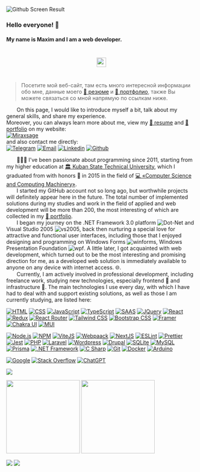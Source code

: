 
![Github Screen Result](https://github.com/miraxsage/miraxsage/assets/98733648/907d0a28-4729-4511-a4ac-8173c8fa928a)
### Hello everyone! 👋
#### My name is Maxim and I am a web developer.

<div align="center" style="margin: 40px 0">
   <a href="https://github.com/romankh3/github-profile-views-counter">
       <img height="25px" src="https://komarev.com/ghpvc/?username=miraxsage&color=7951c8">
   </a>
</div>

>Посетите мой веб-сайт, там есть много интересной информации обо мне, данные моего <a target="_blank" href="miraxsage.ru">📝 резюме</a> и <a target="_blank" href="miraxsage.ru">💼 портфолио</a>, также Вы можете связаться со мной напрямую по ссылкам ниже.


&nbsp;&nbsp;&nbsp;&nbsp;&nbsp;&nbsp;&nbsp;On this page, I would like to introduce myself a bit, talk about my general skills, and share my experience.<br/>
Moreover, you can always learn more about me, view my <a target="_blank" href="miraxsage.ru">📝 resume</a> and <a target="_blank" href="miraxsage.ru">💼 portfolio</a> on my website:<br/>
<a target="_blank" href="miraxsage.ru"><img alt="Miraxsage" src="https://github.com/miraxsage/miraxsage/assets/98733648/b19b3178-4062-4480-bd7d-c7f81e773e60"></a><br/>
and also contact me directly:<br/>
<a target="_blank" href="https://t.me/miraxsage"><img alt="Telegram" src="https://img.shields.io/badge/Telegram-2CA5E0?style=for-the-badge&logo=telegram&logoColor=white"></a>
<a target="_blank" href="mailto:manin.maxim@mail.ru"><img alt="Email" src="https://img.shields.io/badge/email-015aff?style=for-the-badge&logo=mail.ru&logoColor=ff9a00"></a>
<a target="_blank" href="https://www.linkedin.com/in/manin-maxim-ba74a6221/"><img alt="Linkedin" src="https://img.shields.io/badge/LinkedIn-0077B5?style=for-the-badge&logo=linkedin&logoColor=white"></a>
<a target="_blank" href="https://github.com/miraxsage"><img alt="Github" src="https://img.shields.io/badge/GitHub-100000?style=for-the-badge&logo=github&logoColor=white"></a>

&nbsp;&nbsp;&nbsp;&nbsp;&nbsp;&nbsp;&nbsp;👨🏻‍💻 I've been passionate about programming since 2011, starting from my higher education at <a target="_blank" href="https://kubstu.ru">🏛️ Kuban State Technical University</a>, which I graduated from with honors 📕 in 2015 in the field of <a target="_blank" href="https://kubstu.ru/s-214">💻 «Computer Science and Computing Machinery»</a>.</br>
&nbsp;&nbsp;&nbsp;&nbsp;&nbsp;&nbsp;&nbsp;I started my GitHub account not so long ago, but worthwhile projects will definitely appear here in the future. The total number of implemented solutions during my studies and work in the field of applied and web development will be more than 200, the most interesting of which are collected in my <a target="_blank" href="miraxsage.ru">🔗 portfolio</a>.</br> 
&nbsp;&nbsp;&nbsp;&nbsp;&nbsp;&nbsp;&nbsp;I began my journey on the .NET Framework 3.0 platform ![Dot-Net](https://github.com/miraxsage/miraxsage/assets/98733648/cc61d47a-ca26-4bf9-9e9a-e6833f8a9a4a) and Visual Studio 2005 ![vs2005](https://github.com/miraxsage/miraxsage/assets/98733648/0c82288a-88b7-4010-96c4-227711a3364a), back then nurturing a special love for attractive and functional user interfaces, including those that I enjoyed designing and programming on Windows Forms ![winforms](https://github.com/miraxsage/miraxsage/assets/98733648/1cdb31c1-3c4c-4a69-92e4-1f9199b10857),
 Windows Presentation Foundation ![wpf](https://github.com/miraxsage/miraxsage/assets/98733648/8d7c895a-a8b9-4820-8878-d842a936507e). A little later, I got acquainted with web development, which turned out to be the most interesting and promising direction for me, as a developed web solution is immediately available to anyone on any device with internet access. 🌐.</br> 
&nbsp;&nbsp;&nbsp;&nbsp;&nbsp;&nbsp;&nbsp;Currently, I am actively involved in professional development, including freelance work, studying new technologies, especially frontend 📱 and infrastructure 🦾.
The main technologies I use every day, with which I have had to deal with and support existing solutions, as well as those I am currently studying, are listed here:

<a target="_blank" href="https://html.spec.whatwg.org/multipage/"><img alt="HTML" src="https://img.shields.io/badge/HTML5-E34F26?style=for-the-badge&logo=html5&logoColor=white"></a>
<a target="_blank" href="https://www.w3.org/Style/CSS/specs.en.html"><img alt="CSS" src="https://img.shields.io/badge/CSS3-1572B6?style=for-the-badge&logo=css3&logoColor=white"></a>
<a target="_blank" href="https://262.ecma-international.org/"><img alt="JavaScript" src="https://img.shields.io/badge/JavaScript-F7DF1E?style=for-the-badge&logo=javascript&logoColor=black"></a>
<a target="_blank" href="https://typescript-handbook.ru/"><img alt="TypeScript" src="https://img.shields.io/badge/TypeScript-007ACC?style=for-the-badge&logo=typescript&logoColor=white"></a>
<a target="_blank" href="https://sass-lang.com/documentation/"><img alt="SAAS" src="https://img.shields.io/badge/SASS-hotpink.svg?style=for-the-badge&logo=SASS&logoColor=white"></a>
<a target="_blank" href="https://jquery.com/"><img alt="JQuery" src="https://img.shields.io/badge/jQuery-0769AD?style=for-the-badge&logo=jquery&logoColor=white"></a>
<a target="_blank" href="https://react.dev/"><img alt="React" src="https://img.shields.io/badge/React-20232A?style=for-the-badge&logo=react&logoColor=61DAFB"></a>
<a target="_blank" href="https://redux.js.org/"><img alt="Redux" src="https://img.shields.io/badge/Redux-593D88?style=for-the-badge&logo=redux&logoColor=white"></a>
<a target="_blank" href="https://reactrouter.com/en/main"><img alt="React Router" src="https://img.shields.io/badge/React_Router-CA4245?style=for-the-badge&logo=react-router&logoColor=white"></a>
<a target="_blank" href="https://tailwindcss.com/"><img alt="Tailwind CSS" src="https://img.shields.io/badge/Tailwind_CSS-38B2AC?style=for-the-badge&logo=tailwind-css&logoColor=white"></a>
<a target="_blank" href="https://getbootstrap.com/"><img alt="Bootstrap CSS" src="https://img.shields.io/badge/bootstrap-%238511FA.svg?style=for-the-badge&logo=bootstrap&logoColor=white"></a>
<a target="_blank" href="https://www.framer.com/"><img alt="Framer" src="https://img.shields.io/badge/Framer-black?style=for-the-badge&logo=framer&logoColor=blue"></a>
<a target="_blank" href="https://v2.chakra-ui.com/"><img alt="Chakra UI" src="https://img.shields.io/badge/chakra-%234ED1C5.svg?style=for-the-badge&logo=chakraui&logoColor=white"></a>
<a target="_blank" href="https://mui.com/"><img alt="MUI" src="https://img.shields.io/badge/MUI-%230081CB.svg?style=for-the-badge&logo=mui&logoColor=white"></a>


<a target="_blank" href="https://nodejs.org/api/all.html"><img alt="Node.js" src="https://img.shields.io/badge/Node.js-43853D?style=for-the-badge&logo=node.js&logoColor=white"></a>
<a target="_blank" href="https://www.npmjs.com/"><img alt="NPM" src="https://img.shields.io/badge/NPM-%23CB3837.svg?style=for-the-badge&logo=npm&logoColor=white"></a>
<a target="_blank" href="https://vitejs.dev/"><img alt="ViteJS" src="https://img.shields.io/badge/vite-%23646CFF.svg?style=for-the-badge&logo=vite&logoColor=white"></a>
<a target="_blank" href="https://webpack.js.org/"><img alt="Webpaack" src="https://img.shields.io/badge/webpack-%238DD6F9.svg?style=for-the-badge&logo=webpack&logoColor=black"></a>
<a target="_blank" href="https://nextjs.org/"><img alt="NextJS" src="https://img.shields.io/badge/Next-black?style=for-the-badge&logo=next.js&logoColor=white"></a>
<a target="_blank" href="https://eslint.org/"><img alt="ESLint" src="https://img.shields.io/badge/ESLint-4B3263?style=for-the-badge&logo=eslint&logoColor=white"></a>
<a target="_blank" href="https://prettier.io/"><img alt="Prettier" src="https://img.shields.io/badge/prettier-334653?style=for-the-badge&logo=prettier&logoColor=white"></a>
<a target="_blank" href="https://jestjs.io/ru/"><img alt="Jest" src="https://img.shields.io/badge/-jest-%23C21325?style=for-the-badge&logo=jest&logoColor=white"></a>
<a target="_blank" href="https://www.php.net/docs.php"><img alt="PHP" src="https://img.shields.io/badge/PHP-777BB4?style=for-the-badge&logo=php&logoColor=white"></a>
<a target="_blank" href="https://laravel.com/"><img alt="Laravel" src="https://img.shields.io/badge/Laravel-FF2D20?style=for-the-badge&logo=laravel&logoColor=white"></a>
<a target="_blank" href="https://wordpress.org/documentation/"><img alt="Wordpress" src="https://img.shields.io/badge/WordPress-%23117AC9.svg?style=for-the-badge&logo=WordPress&logoColor=white"></a>
<a target="_blank" href="https://www.drupal.org/"><img alt="Drupal" src="https://img.shields.io/badge/drupal-%230678BE.svg?style=for-the-badge&logo=drupal&logoColor=white"></a>
<a target="_blank" href="https://www.sqlite.org/"><img alt="SQLite" src="https://img.shields.io/badge/SQLite-07405E?style=for-the-badge&logo=sqlite&logoColor=white"></a>
<a target="_blank" href="https://www.mysql.com/"><img alt="MySQL" src="https://img.shields.io/badge/mysql-4479A1.svg?style=for-the-badge&logo=mysql&logoColor=white"></a>
<a target="_blank" href="https://www.prisma.io/docs/"><img alt="Prisma" src="https://img.shields.io/badge/Prisma-3982CE?style=for-the-badge&logo=Prisma&logoColor=white"></a>
<a target="_blank" href="https://learn.microsoft.com/en-us/dotnet/framework/"><img alt=".NET Framework" src="https://img.shields.io/badge/.NET-5C2D91?style=for-the-badge&logo=.net&logoColor=white"></a>
<a target="_blank" href="https://learn.microsoft.com/en-us/dotnet/csharp/"><img alt="C Sharp" src="https://img.shields.io/badge/C%23-239120?style=for-the-badge&logo=c-sharp&logoColor=white"></a>
<a target="_blank" href="https://git-scm.com/"><img alt="Git" src="https://img.shields.io/badge/git-%23F05033.svg?style=for-the-badge&logo=git&logoColor=white"></a>
<a target="_blank" href="https://www.docker.com/"><img alt="Docker" src="https://img.shields.io/badge/docker-%230db7ed.svg?style=for-the-badge&logo=docker&logoColor=white"></a>
<a target="_blank" href="https://www.arduino.cc/"><img alt="Arduino" src="https://img.shields.io/badge/-Arduino-00979D?style=for-the-badge&logo=Arduino&logoColor=white"></a>

<a target="_blank" href="https://www.google.com/"><img alt="Google" src="https://img.shields.io/badge/google-4285F4?style=for-the-badge&logo=google&logoColor=white"></a>
<a target="_blank" href="https://stackoverflow.com/"><img alt="Stack Overflow" src="https://img.shields.io/badge/stack%20overflow-eb781d?style=for-the-badge&logo=stack-overflow&logoColor=white"></a>
<a target="_blank" href="https://openai.com/chatgpt"><img alt="ChatGPT" src="https://img.shields.io/badge/chatGPT-74aa9c?style=for-the-badge&logo=openai&logoColor=white"></a>

<p>
<img src="http://github-profile-summary-cards.vercel.app/api/cards/profile-details?username=miraxsage&theme=shades_of_purple"/>
</p>

<p>
  <img height="195" src="http://github-profile-summary-cards.vercel.app/api/cards/stats?username=miraxsage&theme=shades_of_purple"/>
  <img height="195" src="http://github-profile-summary-cards.vercel.app/api/cards/productive-time?username=miraxsage&theme=shades_of_purple&utcOffset=3"/>
</p>

<p>
  <img src="http://github-profile-summary-cards.vercel.app/api/cards/repos-per-language?username=miraxsage&theme=shades_of_purple"/>
  <img src="http://github-profile-summary-cards.vercel.app/api/cards/most-commit-language?username=miraxsage&theme=shades_of_purple"/>
</p>
